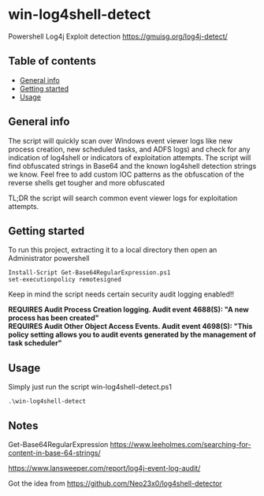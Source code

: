 # win-log4shell-detect
Powershell Log4j Exploit detection
https://gmuisg.org/log4j-detect/
## Table of contents
* [General info](#general-info)
* [Getting started](#getting-started)
* [Usage](#usage)

## General info
The script will quickly scan over Windows event viewer logs like new process creation, new scheduled tasks, and ADFS logs) and check for any indication of log4shell or indicators of exploitation attempts. The script will find obfuscated strings in Base64 and the known log4shell detection strings we know. Feel free to add custom IOC patterns as the obfuscation of the reverse shells get tougher and more obfuscated

TL;DR the script will search common event viewer logs for exploitation attempts.
	
## Getting started
To run this project, extracting it to a local directory then open an Administrator powershell<br />
```
Install-Script Get-Base64RegularExpression.ps1 
set-executionpolicy remotesigned
```
Keep in mind the script needs certain security audit logging enabled!!<br />

<b>REQUIRES Audit Process Creation logging. Audit event 4688(S): "A new process has been created"<br />
REQUIRES Audit Other Object Access Events. Audit event 4698(S): "This policy setting allows you to audit events generated by the management of task scheduler"</b><br />

## Usage
Simply just run the script win-log4shell-detect.ps1

```
.\win-log4shell-detect
```

## Notes

Get-Base64RegularExpression https://www.leeholmes.com/searching-for-content-in-base-64-strings/

https://www.lansweeper.com/report/log4j-event-log-audit/

Got the idea from https://github.com/Neo23x0/log4shell-detector
